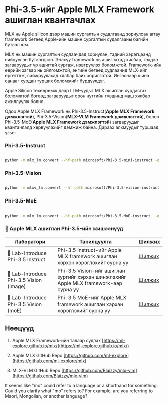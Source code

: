 # **Phi-3.5-ийг Apple MLX Framework ашиглан квантачлах**

MLX нь Apple silicon дээр машин сургалтын судалгаанд зориулсан array framework бөгөөд Apple-ийн машин сургалтын судалгааны багийн бүтээл юм.

MLX нь машин сургалтын судлаачдад зориулан, тэдний хэрэгцээнд нийцүүлэн бүтээгдсэн. Энэхүү framework нь ашиглахад хялбар, гэхдээ загваруудыг үр ашигтай сургаж, нэвтрүүлэх боломжтой. Framework-ийн өөрийн загвар нь ойлгомжтой, энгийн бөгөөд судлаачид MLX-ийг өргөтгөж, сайжруулахад хялбар байх зорилготой. Ингэснээр шинэ санааг хурдан турших боломжийг бүрдүүлдэг.

Apple Silicon төхөөрөмж дээр LLM-уудыг MLX ашиглан хурдасгах боломжтой бөгөөд загваруудыг орон нутгийн түвшинд маш хялбар ажиллуулж болно.

Одоо Apple MLX Framework нь Phi-3.5-Instruct(**Apple MLX Framework дэмжлэгтэй**), Phi-3.5-Vision(**MLX-VLM Framework дэмжлэгтэй**), болон Phi-3.5-MoE(**Apple MLX Framework дэмжлэгтэй**) загваруудыг квантачлалд хөрвүүлэхийг дэмжиж байна. Дараах алхмуудыг туршаад үзье:

### **Phi-3.5-Instruct**

```bash

python -m mlx_lm.convert --hf-path microsoft/Phi-3.5-mini-instruct -q

```

### **Phi-3.5-Vision**

```bash

python -m mlxv_lm.convert --hf-path microsoft/Phi-3.5-vision-instruct -q

```

### **Phi-3.5-MoE**

```bash

python -m mlx_lm.convert --hf-path microsoft/Phi-3.5-MoE-instruct  -q

```

### **🤖 Apple MLX ашиглан Phi-3.5-ийн жишээнүүд**

| Лаборатори   | Танилцуулга | Шилжих |
| -------- | ------- |  ------- |
| 🚀 Lab-Introduce Phi-3.5 Instruct  | Phi-3.5 Instruct-ийг Apple MLX framework ашиглан хэрхэн хэрэглэхийг сурна уу   |  [Шилжих](../../../../../code/09.UpdateSamples/Aug/mlx-phi35-instruct.ipynb)    |
| 🚀 Lab-Introduce Phi-3.5 Vision (image) | Phi-3.5 Vision-ийг ашиглан зургийг хэрхэн шинжлэхийг Apple MLX framework-ээр сурна уу     |  [Шилжих](../../../../../code/09.UpdateSamples/Aug/mlx-phi35-vision.ipynb)    |
| 🚀 Lab-Introduce Phi-3.5 Vision (moE)   | Phi-3.5 MoE-ийг Apple MLX framework ашиглан хэрхэн хэрэглэхийг сурна уу  |  [Шилжих](../../../../../code/09.UpdateSamples/Aug/mlx-phi35-moe.ipynb)    |

## **Нөөцүүд**

1. Apple MLX Framework-ийн талаар судлах [https://ml-explore.github.io/mlx/](https://ml-explore.github.io/mlx/)

2. Apple MLX GitHub Repo [https://github.com/ml-explore](https://github.com/ml-explore/mlx)

3. MLX-VLM GitHub Repo [https://github.com/Blaizzy/mlx-vlm](https://github.com/Blaizzy/mlx-vlm)

It seems like "mo" could refer to a language or a shorthand for something. Could you clarify what "mo" refers to? For example, are you referring to Maori, Mongolian, or another language?